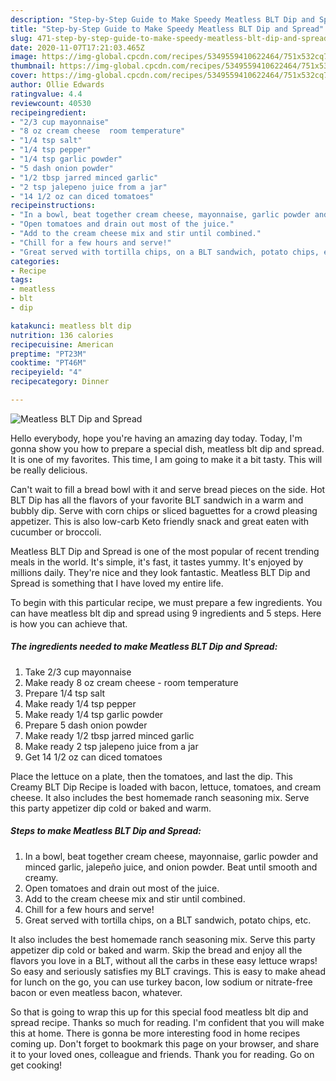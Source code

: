 ```yaml
---
description: "Step-by-Step Guide to Make Speedy Meatless BLT Dip and Spread"
title: "Step-by-Step Guide to Make Speedy Meatless BLT Dip and Spread"
slug: 471-step-by-step-guide-to-make-speedy-meatless-blt-dip-and-spread
date: 2020-11-07T17:21:03.465Z
image: https://img-global.cpcdn.com/recipes/5349559410622464/751x532cq70/meatless-blt-dip-and-spread-recipe-main-photo.jpg
thumbnail: https://img-global.cpcdn.com/recipes/5349559410622464/751x532cq70/meatless-blt-dip-and-spread-recipe-main-photo.jpg
cover: https://img-global.cpcdn.com/recipes/5349559410622464/751x532cq70/meatless-blt-dip-and-spread-recipe-main-photo.jpg
author: Ollie Edwards
ratingvalue: 4.4
reviewcount: 40530
recipeingredient:
- "2/3 cup mayonnaise"
- "8 oz cream cheese  room temperature"
- "1/4 tsp salt"
- "1/4 tsp pepper"
- "1/4 tsp garlic powder"
- "5 dash onion powder"
- "1/2 tbsp jarred minced garlic"
- "2 tsp jalepeno juice from a jar"
- "14 1/2 oz can diced tomatoes"
recipeinstructions:
- "In a bowl, beat together cream cheese, mayonnaise, garlic powder and minced garlic, jalepeño juice, and onion powder. Beat until smooth and creamy."
- "Open tomatoes and drain out most of the juice."
- "Add to the cream cheese mix and stir until combined."
- "Chill for a few hours and serve!"
- "Great served with tortilla chips, on a BLT sandwich, potato chips, etc."
categories:
- Recipe
tags:
- meatless
- blt
- dip

katakunci: meatless blt dip 
nutrition: 136 calories
recipecuisine: American
preptime: "PT23M"
cooktime: "PT46M"
recipeyield: "4"
recipecategory: Dinner

---
```



![Meatless BLT Dip and Spread](https://img-global.cpcdn.com/recipes/5349559410622464/751x532cq70/meatless-blt-dip-and-spread-recipe-main-photo.jpg)

Hello everybody, hope you're having an amazing day today. Today, I'm gonna show you how to prepare a special dish, meatless blt dip and spread. It is one of my favorites. This time, I am going to make it a bit tasty. This will be really delicious.

Can&#39;t wait to fill a bread bowl with it and serve bread pieces on the side. Hot BLT Dip has all the flavors of your favorite BLT sandwich in a warm and bubbly dip. Serve with corn chips or sliced baguettes for a crowd pleasing appetizer. This is also low-carb Keto friendly snack and great eaten with cucumber or broccoli.

Meatless BLT Dip and Spread is one of the most popular of recent trending meals in the world. It's simple, it's fast, it tastes yummy. It's enjoyed by millions daily. They're nice and they look fantastic. Meatless BLT Dip and Spread is something that I have loved my entire life.


To begin with this particular recipe, we must prepare a few ingredients. You can have meatless blt dip and spread using 9 ingredients and 5 steps. Here is how you can achieve that.

<!--inarticleads1-->

##### The ingredients needed to make Meatless BLT Dip and Spread:

1. Take 2/3 cup mayonnaise
1. Make ready 8 oz cream cheese - room temperature
1. Prepare 1/4 tsp salt
1. Make ready 1/4 tsp pepper
1. Make ready 1/4 tsp garlic powder
1. Prepare 5 dash onion powder
1. Make ready 1/2 tbsp jarred minced garlic
1. Make ready 2 tsp jalepeno juice from a jar
1. Get 14 1/2 oz can diced tomatoes


Place the lettuce on a plate, then the tomatoes, and last the dip. This Creamy BLT Dip Recipe is loaded with bacon, lettuce, tomatoes, and cream cheese. It also includes the best homemade ranch seasoning mix. Serve this party appetizer dip cold or baked and warm. 

<!--inarticleads2-->

##### Steps to make Meatless BLT Dip and Spread:

1. In a bowl, beat together cream cheese, mayonnaise, garlic powder and minced garlic, jalepeño juice, and onion powder. Beat until smooth and creamy.
1. Open tomatoes and drain out most of the juice.
1. Add to the cream cheese mix and stir until combined.
1. Chill for a few hours and serve!
1. Great served with tortilla chips, on a BLT sandwich, potato chips, etc.


It also includes the best homemade ranch seasoning mix. Serve this party appetizer dip cold or baked and warm. Skip the bread and enjoy all the flavors you love in a BLT, without all the carbs in these easy lettuce wraps! So easy and seriously satisfies my BLT cravings. This is easy to make ahead for lunch on the go, you can use turkey bacon, low sodium or nitrate-free bacon or even meatless bacon, whatever. 

So that is going to wrap this up for this special food meatless blt dip and spread recipe. Thanks so much for reading. I'm confident that you will make this at home. There is gonna be more interesting food in home recipes coming up. Don't forget to bookmark this page on your browser, and share it to your loved ones, colleague and friends. Thank you for reading. Go on get cooking!
